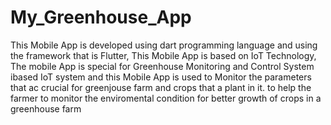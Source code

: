 # My_Greenhouse_App
 This Mobile App is developed using dart programming language and using the framework that is Flutter, This Mobile App is  based on IoT Technology, The mobile App is special for Greenhouse Monitoring and Control System ibased IoT system and this Mobile App is used to Monitor the parameters that ac crucial for greenjouse farm and crops that a plant in it. to help the farmer to monitor the enviromental condition for better growth of crops in a greenhouse farm
